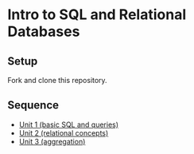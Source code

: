 # Intro to SQL and Relational Databases

## Setup

Fork and clone this repository.

## Sequence

- [Unit 1 (basic SQL and queries)](Unit-01-Intro/README.md)
- [Unit 2 (relational concepts)](Unit-02-Relational/)
- [Unit 3 (aggregation)](Unit-03-Aggregation/README.md)
